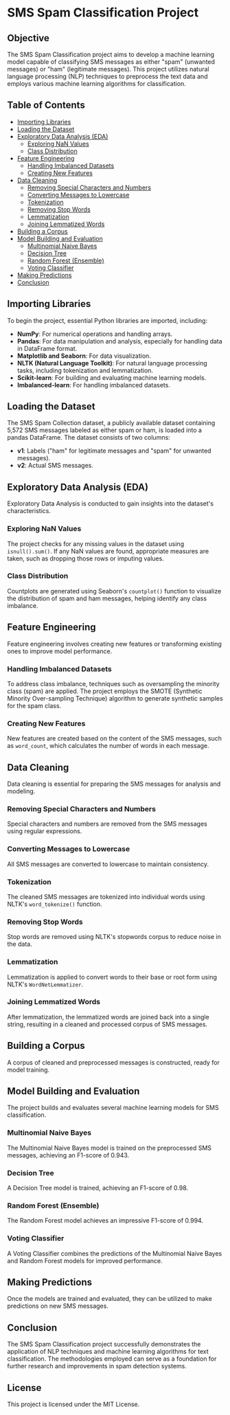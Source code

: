 # SMS Spam Classification Project

## Objective
The SMS Spam Classification project aims to develop a machine learning model capable of classifying SMS messages as either "spam" (unwanted messages) or "ham" (legitimate messages). This project utilizes natural language processing (NLP) techniques to preprocess the text data and employs various machine learning algorithms for classification.

## Table of Contents
- [Importing Libraries](#importing-libraries)
- [Loading the Dataset](#loading-the-dataset)
- [Exploratory Data Analysis (EDA)](#exploratory-data-analysis-eda)
  - [Exploring NaN Values](#exploring-nan-values)
  - [Class Distribution](#class-distribution)
- [Feature Engineering](#feature-engineering)
  - [Handling Imbalanced Datasets](#handling-imbalanced-datasets)
  - [Creating New Features](#creating-new-features)
- [Data Cleaning](#data-cleaning)
  - [Removing Special Characters and Numbers](#removing-special-characters-and-numbers)
  - [Converting Messages to Lowercase](#converting-messages-to-lowercase)
  - [Tokenization](#tokenization)
  - [Removing Stop Words](#removing-stop-words)
  - [Lemmatization](#lemmatization)
  - [Joining Lemmatized Words](#joining-lemmatized-words)
- [Building a Corpus](#building-a-corpus)
- [Model Building and Evaluation](#model-building-and-evaluation)
  - [Multinomial Naive Bayes](#multinomial-naive-bayes)
  - [Decision Tree](#decision-tree)
  - [Random Forest (Ensemble)](#random-forest-ensemble)
  - [Voting Classifier](#voting-classifier)
- [Making Predictions](#making-predictions)
- [Conclusion](#conclusion)

## Importing Libraries
To begin the project, essential Python libraries are imported, including:
- **NumPy**: For numerical operations and handling arrays.
- **Pandas**: For data manipulation and analysis, especially for handling data in DataFrame format.
- **Matplotlib and Seaborn**: For data visualization.
- **NLTK (Natural Language Toolkit)**: For natural language processing tasks, including tokenization and lemmatization.
- **Scikit-learn**: For building and evaluating machine learning models.
- **Imbalanced-learn**: For handling imbalanced datasets.

## Loading the Dataset
The SMS Spam Collection dataset, a publicly available dataset containing 5,572 SMS messages labeled as either spam or ham, is loaded into a pandas DataFrame. The dataset consists of two columns:
- **v1**: Labels ("ham" for legitimate messages and "spam" for unwanted messages).
- **v2**: Actual SMS messages.

## Exploratory Data Analysis (EDA)
Exploratory Data Analysis is conducted to gain insights into the dataset's characteristics.

### Exploring NaN Values
The project checks for any missing values in the dataset using `isnull().sum()`. If any NaN values are found, appropriate measures are taken, such as dropping those rows or imputing values.

### Class Distribution
Countplots are generated using Seaborn's `countplot()` function to visualize the distribution of spam and ham messages, helping identify any class imbalance.

## Feature Engineering
Feature engineering involves creating new features or transforming existing ones to improve model performance.

### Handling Imbalanced Datasets
To address class imbalance, techniques such as oversampling the minority class (spam) are applied. The project employs the SMOTE (Synthetic Minority Over-sampling Technique) algorithm to generate synthetic samples for the spam class.

### Creating New Features
New features are created based on the content of the SMS messages, such as `word_count`, which calculates the number of words in each message.

## Data Cleaning
Data cleaning is essential for preparing the SMS messages for analysis and modeling.

### Removing Special Characters and Numbers
Special characters and numbers are removed from the SMS messages using regular expressions.

### Converting Messages to Lowercase
All SMS messages are converted to lowercase to maintain consistency.

### Tokenization
The cleaned SMS messages are tokenized into individual words using NLTK's `word_tokenize()` function.

### Removing Stop Words
Stop words are removed using NLTK's stopwords corpus to reduce noise in the data.

### Lemmatization
Lemmatization is applied to convert words to their base or root form using NLTK's `WordNetLemmatizer`.

### Joining Lemmatized Words
After lemmatization, the lemmatized words are joined back into a single string, resulting in a cleaned and processed corpus of SMS messages.

## Building a Corpus
A corpus of cleaned and preprocessed messages is constructed, ready for model training.

## Model Building and Evaluation
The project builds and evaluates several machine learning models for SMS classification.

### Multinomial Naive Bayes
The Multinomial Naive Bayes model is trained on the preprocessed SMS messages, achieving an F1-score of 0.943.

### Decision Tree
A Decision Tree model is trained, achieving an F1-score of 0.98.

### Random Forest (Ensemble)
The Random Forest model achieves an impressive F1-score of 0.994.

### Voting Classifier
A Voting Classifier combines the predictions of the Multinomial Naive Bayes and Random Forest models for improved performance.

## Making Predictions
Once the models are trained and evaluated, they can be utilized to make predictions on new SMS messages.

## Conclusion
The SMS Spam Classification project successfully demonstrates the application of NLP techniques and machine learning algorithms for text classification. The methodologies employed can serve as a foundation for further research and improvements in spam detection systems.

## License
This project is licensed under the MIT License.
